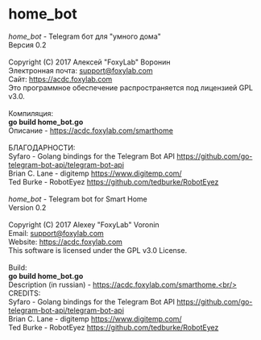 # home_bot
<i>home_bot</i> - Telegram бот для "умного дома"<br/>
Версия 0.2<br/><br/>
Copyright (C) 2017 Алексей "FoxyLab" Воронин<br/>
Электронная почта:    support@foxylab.com<br/>
Сайт:  https://acdc.foxylab.com<br/>
Это программное обеспечение распространяется под лицензией GPL v3.0.<br/><br/>
Компиляция:<br/>
<b>go build home_bot.go</b><br/>
Описание - https://acdc.foxylab.com/smarthome<br/><br/>
БЛАГОДАРНОСТИ:<br/>
Syfaro - Golang bindings for the Telegram Bot API https://github.com/go-telegram-bot-api/telegram-bot-api<br/>
Brian C. Lane - digitemp https://www.digitemp.com/<br/>
Ted Burke - RobotEyez https://github.com/tedburke/RobotEyez<br/><br/>
<i>home_bot</i> - Telegram bot for Smart Home<br/>
Version 0.2<br/><br/>
Copyright (C) 2017 Alexey "FoxyLab" Voronin<br/>
Email:    support@foxylab.com<br/>
Website:  https://acdc.foxylab.com<br/>
This software is licensed under the GPL v3.0 License.<br/><br/>
Build:<br/>
<b>go build home_bot.go</b><br/>
Description (in russian) - https://acdc.foxylab.com/smarthome.<br/><br/>
CREDITS:<br/>
Syfaro - Golang bindings for the Telegram Bot API https://github.com/go-telegram-bot-api/telegram-bot-api<br/>
Brian C. Lane - digitemp https://www.digitemp.com/<br/>
Ted Burke - RobotEyez https://github.com/tedburke/RobotEyez

